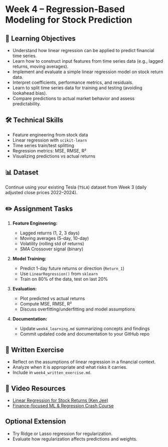 # Week 4 – Regression-Based Modeling for Stock Prediction

## 📘 Learning Objectives

- Understand how linear regression can be applied to predict financial time series.
- Learn how to construct input features from time series data (e.g., lagged returns, moving averages).
- Implement and evaluate a simple linear regression model on stock return data.
- Interpret coefficients, performance metrics, and residuals.
- Learn to split time series data for training and testing (avoiding lookahead bias).
- Compare predictions to actual market behavior and assess predictability.

## 🛠️ Technical Skills

- Feature engineering from stock data
- Linear regression with `scikit-learn`
- Time series train/test splitting
- Regression metrics: MSE, RMSE, R²
- Visualizing predictions vs actual returns

## 📊 Dataset

Continue using your existing Tesla (`TSLA`) dataset from Week 3 (daily adjusted close prices 2022–2024).

## ✏️ Assignment Tasks

1. **Feature Engineering:**
   - Lagged returns (1, 2, 3 days)
   - Moving averages (5-day, 10-day)
   - Volatility (rolling std of returns)
   - SMA Crossover signal (binary)

2. **Model Training:**
   - Predict 1-day future returns or direction (`Return_1`)
   - Use `LinearRegression()` from `sklearn`
   - Train on 80% of the data, test on last 20%

3. **Evaluation:**
   - Plot predicted vs actual returns
   - Compute MSE, RMSE, R²
   - Discuss overfitting/underfitting and model assumptions

4. **Documentation:**
   - Update `week4_learning.md` summarizing concepts and findings
   - Commit updated code and documentation to your GitHub repo

## 🧠 Written Exercise

- Reflect on the assumptions of linear regression in a financial context.
- Analyze when it is appropriate and what risks it carries.
- Include in `week4_written_exercise.md`.

## 🎥 Video Resources

- [Linear Regression for Stock Returns (Ken Jee)](https://www.youtube.com/watch?v=9D1x7-2FmTA)
- [Finance-focused ML & Regression Crash Course](https://www.youtube.com/watch?v=xdz_9eC3WBA)

## Optional Extension

- Try Ridge or Lasso regression for regularization.
- Evaluate how regularization affects predictions and weights.
